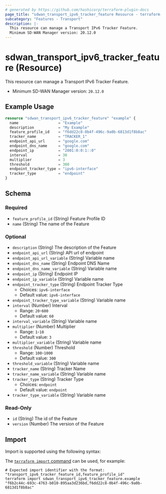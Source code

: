 ```yaml
---
# generated by https://github.com/hashicorp/terraform-plugin-docs
page_title: "sdwan_transport_ipv6_tracker_feature Resource - terraform-provider-sdwan"
subcategory: "Features - Transport"
description: |-
  This resource can manage a Transport IPv6 Tracker Feature.
  Minimum SD-WAN Manager version: 20.12.0
---
```


# sdwan_transport_ipv6_tracker_feature (Resource)

This resource can manage a Transport IPv6 Tracker Feature.
  - Minimum SD-WAN Manager version: `20.12.0`

## Example Usage

```terraform
resource "sdwan_transport_ipv6_tracker_feature" "example" {
  name                  = "Example"
  description           = "My Example"
  feature_profile_id    = "f6dd22c8-0b4f-496c-9a0b-6813d1f8b8ac"
  tracker_name          = "TRACKER_1"
  endpoint_api_url      = "google.com"
  endpoint_dns_name     = "google.com"
  endpoint_ip           = "2001:0:0:1::0"
  interval              = 30
  multiplier            = 3
  threshold             = 300
  endpoint_tracker_type = "ipv6-interface"
  tracker_type          = "endpoint"
}
```

<!-- schema generated by tfplugindocs -->
## Schema

### Required

- `feature_profile_id` (String) Feature Profile ID
- `name` (String) The name of the Feature

### Optional

- `description` (String) The description of the Feature
- `endpoint_api_url` (String) API url of endpoint
- `endpoint_api_url_variable` (String) Variable name
- `endpoint_dns_name` (String) Endpoint DNS Name
- `endpoint_dns_name_variable` (String) Variable name
- `endpoint_ip` (String) Endpoint IP
- `endpoint_ip_variable` (String) Variable name
- `endpoint_tracker_type` (String) Endpoint Tracker Type
  - Choices: `ipv6-interface`
  - Default value: `ipv6-interface`
- `endpoint_tracker_type_variable` (String) Variable name
- `interval` (Number) Interval
  - Range: `20`-`600`
  - Default value: `60`
- `interval_variable` (String) Variable name
- `multiplier` (Number) Multiplier
  - Range: `1`-`10`
  - Default value: `3`
- `multiplier_variable` (String) Variable name
- `threshold` (Number) Threshold
  - Range: `100`-`1000`
  - Default value: `300`
- `threshold_variable` (String) Variable name
- `tracker_name` (String) Tracker Name
- `tracker_name_variable` (String) Variable name
- `tracker_type` (String) Tracker Type
  - Choices: `endpoint`
  - Default value: `endpoint`
- `tracker_type_variable` (String) Variable name

### Read-Only

- `id` (String) The id of the Feature
- `version` (Number) The version of the Feature

## Import

Import is supported using the following syntax:

The [`terraform import` command](https://developer.hashicorp.com/terraform/cli/commands/import) can be used, for example:

```shell
# Expected import identifier with the format: "transport_ipv6_tracker_feature_id,feature_profile_id"
terraform import sdwan_transport_ipv6_tracker_feature.example "f6b2c44c-693c-4763-b010-895aa3d236bd,f6dd22c8-0b4f-496c-9a0b-6813d1f8b8ac"
```
